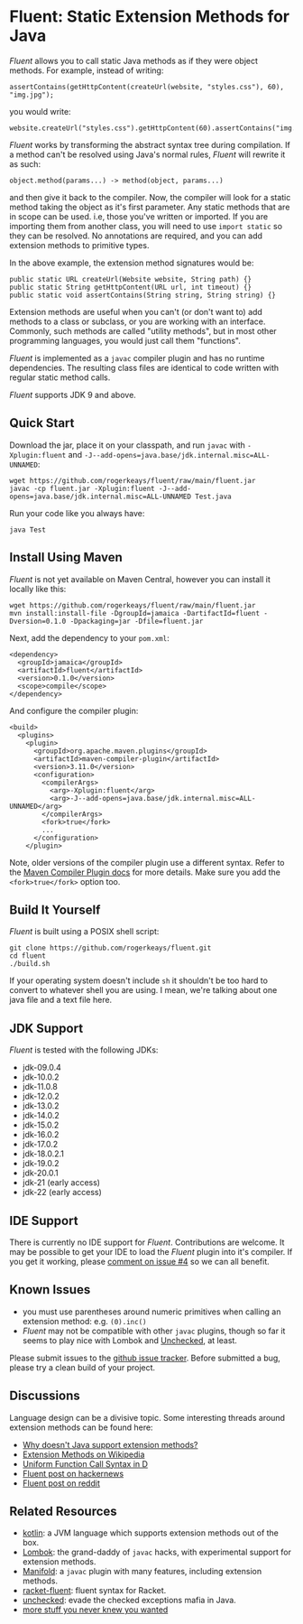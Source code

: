 # Fluent: Static Extension Methods for Java

*Fluent* allows you to call static Java methods as if they were object methods. For example, instead of writing:

    assertContains(getHttpContent(createUrl(website, "styles.css"), 60), "img.jpg");

you would write:

    website.createUrl("styles.css").getHttpContent(60).assertContains("img.jpg");

*Fluent* works by transforming the abstract syntax tree during compilation. If a method can't be resolved using Java's normal rules, *Fluent* will rewrite it as such:

    object.method(params...) -> method(object, params...)

and then give it back to the compiler. Now, the compiler will look for a static method taking the object as it's first parameter. Any static methods that are in scope can be used. i.e, those you've written or imported. If you are importing them from another class, you will need to use `import static` so they can be resolved. No annotations are required, and you can add extension methods to primitive types.

In the above example, the extension method signatures would be:

    public static URL createUrl(Website website, String path) {}
    public static String getHttpContent(URL url, int timeout) {}
    public static void assertContains(String string, String string) {}

Extension methods are useful when you can't (or don't want to) add methods to a class or subclass, or you are working with an interface. Commonly, such methods are called "utility methods", but in most other programming languages, you would just call them "functions".

*Fluent* is implemented as a `javac` compiler plugin and has no runtime dependencies. The resulting class files are identical to code written with regular static method calls.

*Fluent* supports JDK 9 and above.

## Quick Start

Download the jar, place it on your classpath, and run `javac` with `-Xplugin:fluent` and `-J--add-opens=java.base/jdk.internal.misc=ALL-UNNAMED`:

    wget https://github.com/rogerkeays/fluent/raw/main/fluent.jar
    javac -cp fluent.jar -Xplugin:fluent -J--add-opens=java.base/jdk.internal.misc=ALL-UNNAMED Test.java

Run your code like you always have:

    java Test

## Install Using Maven

*Fluent* is not yet available on Maven Central, however you can install it locally like this:

    wget https://github.com/rogerkeays/fluent/raw/main/fluent.jar
    mvn install:install-file -DgroupId=jamaica -DartifactId=fluent -Dversion=0.1.0 -Dpackaging=jar -Dfile=fluent.jar
    
Next, add the dependency to your `pom.xml`:

    <dependency>
      <groupId>jamaica</groupId>
      <artifactId>fluent</artifactId>
      <version>0.1.0</version>
      <scope>compile</scope>
    </dependency>

And configure the compiler plugin:

    <build>
      <plugins>
        <plugin>
          <groupId>org.apache.maven.plugins</groupId>
          <artifactId>maven-compiler-plugin</artifactId>
          <version>3.11.0</version>
          <configuration>
            <compilerArgs>
              <arg>-Xplugin:fluent</arg>
              <arg>-J--add-opens=java.base/jdk.internal.misc=ALL-UNNAMED</arg>
            </compilerArgs>
            <fork>true</fork>
            ...
          </configuration>
        </plugin>

Note, older versions of the compiler plugin use a different syntax. Refer to the [Maven Compiler Plugin docs](https://maven.apache.org/plugins/maven-compiler-plugin/compile-mojo.html) for more details. Make sure you add the `<fork>true</fork>` option too.

## Build It Yourself

*Fluent* is built using a POSIX shell script:

    git clone https://github.com/rogerkeays/fluent.git
    cd fluent
    ./build.sh

If your operating system doesn't include `sh` it shouldn't be too hard to convert to whatever shell you are using. I mean, we're talking about one java file and a text file here.

## JDK Support

*Fluent* is tested with the following JDKs:

  * jdk-09.0.4
  * jdk-10.0.2
  * jdk-11.0.8
  * jdk-12.0.2
  * jdk-13.0.2
  * jdk-14.0.2
  * jdk-15.0.2
  * jdk-16.0.2
  * jdk-17.0.2
  * jdk-18.0.2.1
  * jdk-19.0.2
  * jdk-20.0.1
  * jdk-21 (early access)
  * jdk-22 (early access)

## IDE Support

There is currently no IDE support for *Fluent*. Contributions are welcome. It may be possible to get your IDE to load the *Fluent* plugin into it's compiler. If you get it working, please [comment on issue #4](https://github.com/rogerkeays/fluent/issues/4) so we can all benefit.

## Known Issues

  * you must use parentheses around numeric primitives when calling an extension method: e.g. `(0).inc()` 
  * *Fluent* may not be compatible with other `javac` plugins, though so far it seems to play nice with Lombok and [Unchecked](https://github.com/rogerkeays/unchecked), at least.

Please submit issues to the [github issue tracker](https://github.com/rogerkeays/fluent/issues). Before submitted a bug, please try a clean build of your project.

## Discussions

Language design can be a divisive topic. Some interesting threads around extension methods can be found here:

  * [Why doesn't Java support extension methods?](https://stackoverflow.com/questions/29466427/what-was-the-design-consideration-of-not-allowing-use-site-injection-of-extensio/29494337#29494337)
  * [Extension Methods on Wikipedia](https://en.wikipedia.org/wiki/Extension_method)
  * [Uniform Function Call Syntax in D](https://tour.dlang.org/tour/en/gems/uniform-function-call-syntax-ufcs)
  * [Fluent post on hackernews](https://news.ycombinator.com/item?id=36569411)
  * [Fluent post on reddit](https://www.reddit.com/r/java/comments/14ole9l/fluent_static_extension_methods_for_java/)

## Related Resources

  * [kotlin](https://kotlinlang.org): a JVM language which supports extension methods out of the box.
  * [Lombok](https://github.com/projectlombok/lombok): the grand-daddy of `javac` hacks, with experimental support for extension methods.
  * [Manifold](https://manifold.systems): a `javac` plugin with many features, including extension methods.
  * [racket-fluent](https://github.com/rogerkeays/racket-fluent): fluent syntax for Racket.
  * [unchecked](https://github.com/rogerkeays/unchecked): evade the checked exceptions mafia in Java.
  * [more stuff you never knew you wanted](https://rogerkeays.com)

